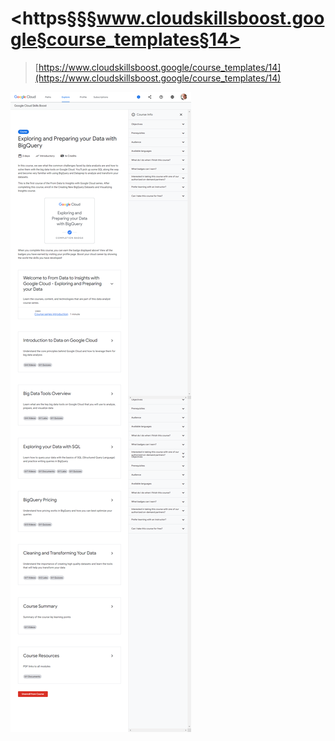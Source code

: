# <https§§§www.cloudskillsboost.google§course_templates§14>

> [https://www.cloudskillsboost.google/course_templates/14](https://www.cloudskillsboost.google/course_templates/14)

 ![1687350118693.png](./1687350118693.png)


